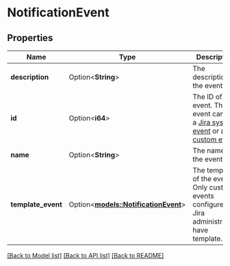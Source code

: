 # NotificationEvent

## Properties

Name | Type | Description | Notes
------------ | ------------- | ------------- | -------------
**description** | Option<**String**> | The description of the event. | [optional]
**id** | Option<**i64**> | The ID of the event. The event can be a [Jira system event](https://confluence.atlassian.com/x/8YdKLg#Creatinganotificationscheme-eventsEvents) or a [custom event](https://confluence.atlassian.com/x/AIlKLg). | [optional]
**name** | Option<**String**> | The name of the event. | [optional]
**template_event** | Option<[**models::NotificationEvent**](NotificationEvent.md)> | The template of the event. Only custom events configured by Jira administrators have template. | [optional]

[[Back to Model list]](../README.md#documentation-for-models) [[Back to API list]](../README.md#documentation-for-api-endpoints) [[Back to README]](../README.md)


